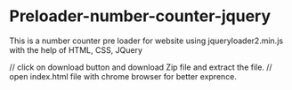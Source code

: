 # Preloader-number-counter-jquery
This is a number counter pre loader for website using jqueryloader2.min.js with the help of HTML, CSS, JQuery

// click on download button and download Zip file and extract the file.
// open index.html file with chrome browser for better exprence.
